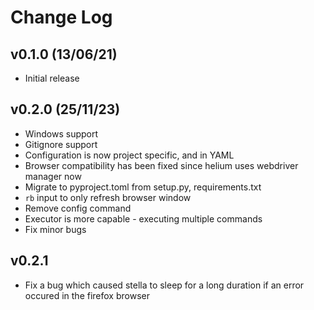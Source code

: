 # Change Log

## v0.1.0 (13/06/21)
- Initial release

## v0.2.0 (25/11/23)
- Windows support
- Gitignore support
- Configuration is now project specific, and in YAML
- Browser compatibility has been fixed since helium uses webdriver manager now
- Migrate to pyproject.toml from setup.py, requirements.txt
- `rb` input to only refresh browser window
- Remove config command
- Executor is more capable - executing multiple commands
- Fix minor bugs


## v0.2.1
- Fix a bug which caused stella to sleep for a long duration if an error occured in the firefox browser